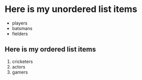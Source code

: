# Here is my unordered list items

- players
- batsmans
- fielders

## Here is my ordered list items

1. cricketers
2. actors
3. gamers 
